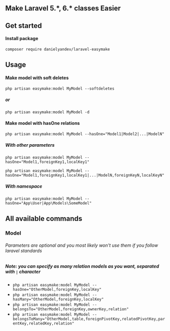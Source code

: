 ## Make Laravel 5.\*, 6.\* classes Easier

## Get started

#### Install package
`composer require danielyandev/laravel-easymake`

## Usage

#### Make model with soft deletes
`php artisan easymake:model MyModel --softdeletes`

##### or
`php artisan easymake:model MyModel -d`

#### Make model with hasOne relations
`php artisan easymake:model MyModel --hasOne="Model1|Model2|...|ModelN"`

##### With other parameters
`php artisan easymake:model MyModel --hasOne="Model1,foreignKey1,localKey1"`

`php artisan easymake:model MyModel --hasOne="Model1,foreignKey1,localKey1|...|ModelN,foreignKeyN,localKeyN"`

##### With namespace
`php artisan easymake:model MyModel --hasOne="App\User|App\Models\SomeModel"`

## All available commands

### Model
###### Parameters are optional and you most likely won't use them if you follow laravel standards
##### Note: you can specify as many  relation models as you want, separated with `|` character
- `php artisan easymake:model MyModel --hasOne="OtherModel,foreignKey,localKey"`
- `php artisan easymake:model MyModel --hasMany="OtherModel,foreignKey,localKey"`
- `php artisan easymake:model MyModel --belongsTo="OtherModel,foreignKey,ownerKey,relation"`
- `php artisan easymake:model MyModel --belongsToMany="OtherModel,table,foreignPivotKey,relatedPivotKey,parentKey,relatedKey,relation"`
